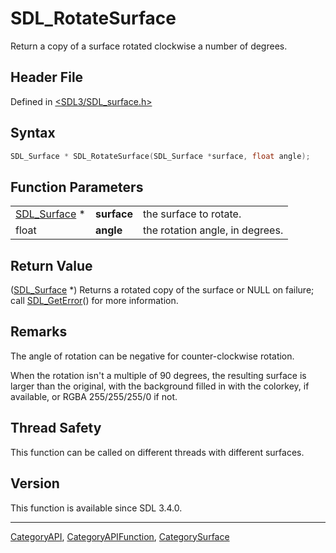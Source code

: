 # SDL_RotateSurface

Return a copy of a surface rotated clockwise a number of degrees.

## Header File

Defined in [<SDL3/SDL_surface.h>](https://github.com/libsdl-org/SDL/blob/main/include/SDL3/SDL_surface.h)

## Syntax

```c
SDL_Surface * SDL_RotateSurface(SDL_Surface *surface, float angle);
```

## Function Parameters

|                              |             |                                 |
| ---------------------------- | ----------- | ------------------------------- |
| [SDL_Surface](SDL_Surface) * | **surface** | the surface to rotate.          |
| float                        | **angle**   | the rotation angle, in degrees. |

## Return Value

([SDL_Surface](SDL_Surface) *) Returns a rotated copy of the surface or
NULL on failure; call [SDL_GetError](SDL_GetError)() for more information.

## Remarks

The angle of rotation can be negative for counter-clockwise rotation.

When the rotation isn't a multiple of 90 degrees, the resulting surface is
larger than the original, with the background filled in with the colorkey,
if available, or RGBA 255/255/255/0 if not.

## Thread Safety

This function can be called on different threads with different surfaces.

## Version

This function is available since SDL 3.4.0.

----
[CategoryAPI](CategoryAPI), [CategoryAPIFunction](CategoryAPIFunction), [CategorySurface](CategorySurface)

